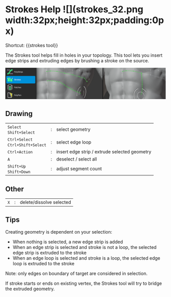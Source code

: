 # Strokes Help ![](strokes_32.png width:32px;height:32px;padding:0px)

Shortcut: {{strokes tool}}


The Strokes tool helps fill in holes in your topology.
This tool lets you insert edge strips and extruding edges by brushing a stroke on the source.

![](help_strokes.png)

## Drawing

|  |  |  |
| --- | --- | --- |
| `Select` <br> `Shift+Select` | : | select geometry |
| `Ctrl+Select` <br> `Ctrl+Shift+Select` | : | select edge loop |
| `Ctrl+Action` | : | insert edge strip / extrude selected geometry |
| `A` | : | deselect / select all |
| `Shift+Up` <br> `Shift+Down` | : | adjust segment count |

## Other

|  |  |  |
| --- | --- | --- |
| `X` | : | delete/dissolve selected |

## Tips

Creating geometry is dependent on your selection:

- When nothing is selected, a new edge strip is added
- When an edge strip is selected and stroke is not a loop, the selected edge strip is extruded to the stroke
- When an edge loop is selected and stroke is a loop, the selected edge loop is extruded to the stroke

Note: only edges on boundary of target are considered in selection.

If stroke starts or ends on existing vertex, the Strokes tool will try to bridge the extruded geometry.
